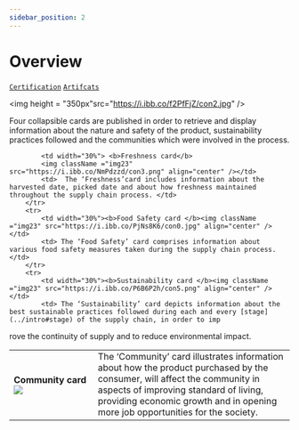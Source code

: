 ```yaml
---
sidebar_position: 2
---
```


# Overview

[`Certification`](../TracifiedAdmin/certificates) [`Artifcats`](../TracifiedAdmin/artifactDetails) 

<p align="center">

<img height = "350px"src="https://i.ibb.co/f2PfFjZ/con2.jpg" />

</p>

Four collapsible cards are published in order to retrieve and display information about the nature and safety of the product, sustainability practices followed and the communities which were involved in the process.

<div>
    <table>
        <tr>
        
            <td width="30%"> <b>Freshness card</b>
            <img className ="img23" src="https://i.ibb.co/NmPdzzd/con3.png" align="center" /></td>
            <td>  The ‘Freshness’card includes information about the harvested date, picked date and about how freshness maintained throughout the supply chain process. </td>
        </tr>
        <tr>
            <td width="30%"><b>Food Safety card </b><img className ="img23" src="https://i.ibb.co/PjNs8K6/con0.jpg" align="center" /></td>
            <td> The ‘Food Safety’ card comprises information about various food safety measures taken during the supply chain process.</td>
        </tr>
        <tr>
            <td width="30%"><b>Sustainability card </b><img className ="img23" src="https://i.ibb.co/P6B6P2h/con5.png" align="center" /></td>
            <td> The ‘Sustainability’ card depicts information about the best sustainable practices followed during each and every [stage](../intro#stage) of the supply chain, in order to imp
rove the continuity of supply and to reduce environmental impact. 
</td>
        </tr>
        <tr>
            <td width="30%"><b>Community card </b><img className ="img23" src="https://i.ibb.co/M54kXDH/con6.png" align="center" /></td>
            <td> The ‘Community’ card illustrates information about how the product purchased by the consumer, will affect the community in aspects of improving standard of living, providing economic growth and in opening more job opportunities for the society.</td>
        </tr>



</table>

</div>
